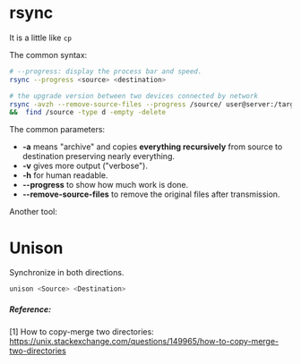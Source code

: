 # rsync

It is a little like `cp`

The common syntax:

```bash
# --progress: display the process bar and speed.
rsync --progress <source> <destination>

# the upgrade version between two devices connected by network
rsync -avzh --remove-source-files --progress /source/ user@server:/target 
&&  find /source -type d -empty -delete
```

The common parameters:

- **-a** means "archive" and copies **everything recursively** from source to destination preserving nearly everything.
- **-v** gives more output ("verbose").
- **-h** for human readable.
- **--progress** to show how much work is done.
- **--remove-source-files** to remove the original files after transmission.





Another tool:

# Unison

Synchronize in both directions.

```bash
unison <Source> <Destination>
```





##### Reference:

[1] How to copy-merge two directories: https://unix.stackexchange.com/questions/149965/how-to-copy-merge-two-directories



